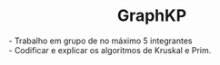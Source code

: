 <h1 align="center"> GraphKP </h1>


<p> 
   - Trabalho em grupo de no máximo 5 integrantes
  <br>
   - Codificar e explicar os algoritmos de Kruskal e Prim.
</p>
